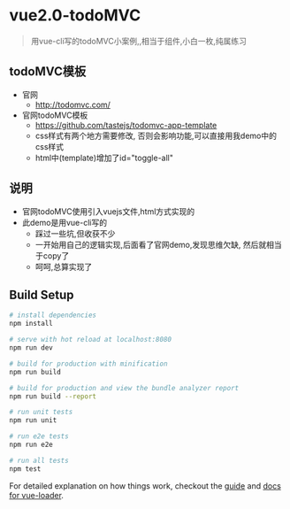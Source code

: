 # vue2.0-todoMVC
> 用vue-cli写的todoMVC小案例,,相当于组件,小白一枚,纯属练习

## todoMVC模板
- 官网 
	- http://todomvc.com/
- 官网todoMVC模板 
	- https://github.com/tastejs/todomvc-app-template
	- css样式有两个地方需要修改, 否则会影响功能,可以直接用我demo中的css样式
	- html中(template)增加了id="toggle-all"

## 说明
- 官网todoMVC使用引入vuejs文件,html方式实现的
- 此demo是用vue-cli写的
	- 踩过一些坑,但收获不少
	- 一开始用自己的逻辑实现,后面看了官网demo,发现思维欠缺, 然后就相当于copy了
	- 呵呵,总算实现了

## Build Setup

``` bash
# install dependencies
npm install

# serve with hot reload at localhost:8080
npm run dev

# build for production with minification
npm run build

# build for production and view the bundle analyzer report
npm run build --report

# run unit tests
npm run unit

# run e2e tests
npm run e2e

# run all tests
npm test
```

For detailed explanation on how things work, checkout the [guide](http://vuejs-templates.github.io/webpack/) and [docs for vue-loader](http://vuejs.github.io/vue-loader).
